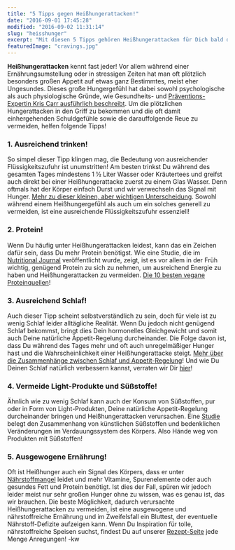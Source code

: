 ```yaml
---
title: "5 Tipps gegen Heißhungerattacken!"
date: "2016-09-01 17:45:28"
modified: "2016-09-02 11:31:14"
slug: "heisshunger"
excerpt: "Mit diesen 5 Tipps gehören Heißhungerattacken für Dich bald der Vergangenheit an!"
featuredImage: "cravings.jpg"
---
```


**Heißhungerattacken** kennt fast jeder! Vor allem während einer Ernährungsumstellung oder in stressigen Zeiten hat man oft plötzlich besonders großen Appetit auf etwas ganz Bestimmtes, meist eher Ungesundes. Dieses große Hungergefühl hat dabei sowohl psychologische als auch physiologische Gründe, wie Gesundheits- und [Präventions-Expertin Kris Carr ausführlich beschreibt](http://kriscarr.com/blog/how-to-stop-food-cravings/). Um die plötzlichen Hungerattacken in den Griff zu bekommen und die oft damit einhergehenden Schuldgefühle sowie die darauffolgende Reue zu vermeiden, helfen folgende Tipps!

### 1\. Ausreichend trinken!

So simpel dieser Tipp klingen mag, die Bedeutung von ausreichender Flüssigkeitszufuhr ist unumstritten! Am besten trinkst Du während des gesamten Tages mindestens 1 ½ Liter Wasser oder Kräutertees und greifst auch direkt bei einer Heißhungerattacke zuerst zu einem Glas Wasser. Denn oftmals hat der Körper einfach Durst und wir verwechseln das Signal mit Hunger. [Mehr zu dieser kleinen, aber wichtigen Unterscheidung](http://www.ernaehrungsberatung-winhard.de/?p=574). Sowohl während einem Heißhungergefühl als auch um ein solches generell zu vermeiden, ist eine ausreichende Flüssigkeitszufuhr essenziell!

### 2\. Protein!

Wenn Du häufig unter Heißhungerattacken leidest, kann das ein Zeichen dafür sein, dass Du mehr Protein benötigst. Wie eine Studie, die im [Nutritional Journal](http://nutritionj.biomedcentral.com/articles/10.1186/1475-2891-13-80) veröffentlicht wurde, zeigt, ist es vor allem in der Früh wichtig, genügend Protein zu sich zu nehmen, um ausreichend Energie zu haben und Heißhungerattacken zu vermeiden. [Die 10 besten vegane Proteinquellen](https://www.veganblatt.com/vegane-protein-quellen)!

### 3\. Ausreichend Schlaf!

Auch dieser Tipp scheint selbstverständlich zu sein, doch für viele ist zu wenig Schlaf leider alltägliche Realität. Wenn Du jedoch nicht genügend Schlaf bekommst, bringt dies Dein hormonelles Gleichgewicht und somit auch Deine natürliche Appetit-Regelung durcheinander. Die Folge davon ist, dass Du während des Tages mehr und oft auch unregelmäßiger Hunger hast und die Wahrscheinlichkeit einer Heißhungerattacke steigt. [Mehr über die Zusammenhänge zwischen Schlaf und Appetit-Regelung](http://www.medicaldaily.com/sleep-deprivation-weight-gain-munchies-375684)! Und wie Du Deinen Schlaf natürlich verbessern kannst, verraten wir Dir [hier](https://www.veganblatt.com/besser-schlafen)!

### 4\. Vermeide Light-Produkte und Süßstoffe!

Ähnlich wie zu wenig Schlaf kann auch der Konsum von Süßstoffen, pur oder in Form von Light-Produkten, Deine natürliche Appetit-Regelung durcheinander bringen und Heißhungerattacken verursachen. Eine [Studie](http://www.nature.com/nature/journal/vaop/ncurrent/full/nature13793.html?utm_source=dlvr.it&utm_medium=tumblr) belegt den Zusammenhang von künstlichen Süßstoffen und bedenklichen Veränderungen im Verdauungssystem des Körpers. Also Hände weg von Produkten mit Süßstoffen!

### 5\. Ausgewogene Ernährung!

Oft ist Heißhunger auch ein Signal des Körpers, dass er unter [Nährstoffmangel](https://www.juvalis.de/apotheke/heisshunger-und-naehrstoffmangel-als-ursache-welche-naehrstoffe-fehlen-dem-koerper-bei-heisshungerattacken/) leidet und mehr Vitamine, Spurenelemente oder auch gesundes Fett und Protein benötigt. Ist dies der Fall, spüren wir jedoch leider meist nur sehr großen Hunger ohne zu wissen, was es genau ist, das wir brauchen. Die beste Möglichkeit, dadurch verursachte Heißhungerattacken zu vermeiden, ist eine ausgewogene und nährstoffreiche Ernährung und im Zweifelsfall ein Bluttest, der eventuelle Nährstoff-Defizite aufzeigen kann. Wenn Du Inspiration für tolle, nährstoffreiche Speisen suchst, findest Du auf unserer [Rezept-Seite](https://www.veganblatt.com/rezepte) jede Menge Anregungen! -kw
